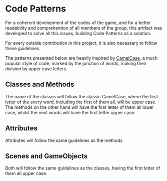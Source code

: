 # Code Patterns
For a coherent development of the codes of the game, and for a better readability and comprehention of all members of the group, this artifact was developed to solve all this issues, building Code Patterns as a solution.

For every outside contribution in this project, it is also necessary to follow these guidelines.

The patterns presented below are heavily inspired by [CamelCase](https://en.wikipedia.org/wiki/Camel_case), a much popular style of code, marked by the junction of words, making their division by upper case letters.

## Classes and Methods
The name of the classes will follow the classic CamelCase, where the first letter of the every word, including the first of them all, will be upper case. The methods on the other hand will have the first letter of them all lower case, whilst the next words will have the first letter upper case.

## Attributes
Attributes will follow the same guidelines as the methods.

## Scenes and GameObjects
Both will follow the same guidelines as the classes, having the first letter of them all upper case.
